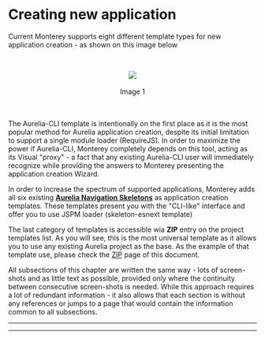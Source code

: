 # Creating new application

Current Monterey supports eight different template types for new application creation - as shown on this image below

<br>
<p align=center>
  <img src="https://cloud.githubusercontent.com/assets/2712405/18060529/b6dfddc6-6dec-11e6-9058-68548acd89f0.png"></img>
 <br><br>
Image 1
</p>
<br><br>
The Aurelia-CLI template is intentionally on the first place as it is the most popular method for Aurelia application creation, despite its initial limitation to support a single module loader (RequireJS). In order to maximize the power if Aurelia-CLI, Monterey completely depends on this tool, acting as its Visual "proxy" - a fact that any existing Aurelia-CLI user will immediately recognize while providing the answers to Monterey presenting the application creation Wizard.


In order to increase the spectrum of supported applications, Monterey adds all six existing **[Aurelia Navigation Skeletons](https://github.com/aurelia/skeleton-navigation)** as application creation templates. These templates present you with the "CLI-like" interface and offer you to use JSPM loader (skeleton-esnext template)



The last category of templates is accessible wia **ZIP** entry on the project templates list. As you will see, this is the most universal template as it allows you to use any existing Aurelia project as the base. As the example of that template use, please check the [ZIP](./creating_new_application/zip.html) page of this document.


All subsections of this chapter are written the same way - lots of screen-shots and as little text as possible, provided only where the continuity between consecutive screen-shots is needed. While this approach requires a lot of redundant information - it also allows that each section is without any references or jumps to a page that would contain the information common to all subsections. 

***
***




